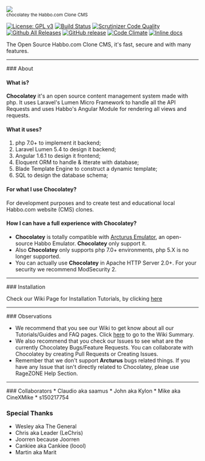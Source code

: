 ![](http://www.habbcrazy.net/resources/fonts/116/chocolatey.gif)
<br><sup>chocolatey the Habbo.com Clone CMS</sup>

[![License: GPL v3](https://img.shields.io/badge/License-GPL%20v3-blue.svg)](http://www.gnu.org/licenses/gpl-3.0) [![Build Status](https://scrutinizer-ci.com/g/sant0ro/chocolatey/badges/build.png?b=development)](https://scrutinizer-ci.com/g/sant0ro/chocolatey/build-status/development) [![Scrutinizer Code Quality](https://scrutinizer-ci.com/g/sant0ro/chocolatey/badges/quality-score.png?b=development)](https://scrutinizer-ci.com/g/sant0ro/chocolatey/?branch=development) [![Github All Releases](https://img.shields.io/github/downloads/sant0ro/chocolatey/total.svg)]() [![GitHub release](https://img.shields.io/github/release/sant0ro/chocolatey.svg)]() [![Code Climate](https://codeclimate.com/github/sant0ro/chocolatey/badges/gpa.svg)](https://codeclimate.com/github/sant0ro/chocolatey) [![Inline docs](http://inch-ci.org/github/sant0ro/chocolatey.svg?branch=master)](http://inch-ci.org/github/sant0ro/chocolatey)

The Open Source Habbo.com Clone CMS, it's fast, secure and with many features.

<hr>
### About

#### What is?

**Chocolatey** it's an open source content management system made with php. It uses Laravel's Lumen Micro Framework to handle all the API Requests and uses Habbo's Angular Module for rendering all views and requests.

#### What it uses?

1. php 7.0+ to implement it backend;
2. Laravel Lumen 5.4 to design it backend;
3. Angular 1.6.1 to design it frontend;
4. Eloquent ORM to handle & itterate with database;
5. Blade Template Engine to construct a dynamic template;
6. SQL to design the database schema;

#### For what I use Chocolatey?

For development purposes and to create test and educational local Habbo.com website (CMS) clones.

#### How I can have a full experience with Chocolatey?

* **Chocolatey** is totally compatible with [Arcturus Emulator](http://arcturus.wf), an open-source Habbo Emulator. **Chocolatey** only support it.
* Also **Chocolatey** only supports php 7.0+ environments, php 5.X is no longer supported.
* You can actually use **Chocolatey** in Apache HTTP Server 2.0+. For your security we recommend ModSecurity 2.

<hr>
### Installation

Check our Wiki Page for Installation Tutorials, by clicking [here](https://github.com/sant0ro/chocolatey/wiki/Installing-Chocolatey)

<hr>
### Observations

* We recommend that you see our Wiki to get know about all our Tutorials/Guides and FAQ pages. Click [here](https://github.com/sant0ro/chocolatey/wiki) to go to the Wiki Summary.
* We also recommend that you check our Issues to see what are the currently Chocolatey Bugs/Feature Requests. You can collaborate with Chocolatey by creating Pull Requests or Creating Issues.
* Remember that we don't support **Arcturus** bugs related things. If you have any Issue that isn't directly related to Chocolatey, pleae use RageZONE Help Section.
  
<hr>
### Collaborators
* Claudio aka saamus
* John aka Kylon
* Mike aka CineXMike
* s150217754

### Special Thanks
* Wesley aka The General
* Chris aka Leader (LeChris)
* Joorren because Joorren
* Cankiee aka Cankiee (loool)
* Martin aka Marit
